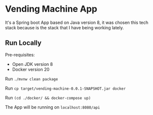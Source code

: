 # Vending Machine App

It's a Spring boot App based on Java version 8, it was chosen this tech stack because is the stack that I have being working lately.


## Run Locally
Pre-requisites:
- Open JDK version 8
- Docker version 20

Run `./mvnw clean package`

Run `cp target/vending-machine-0.0.1-SNAPSHOT.jar docker`

Run `(cd ./docker/ && docker-compose up)`

The App will be running on `localhost:8080/api`